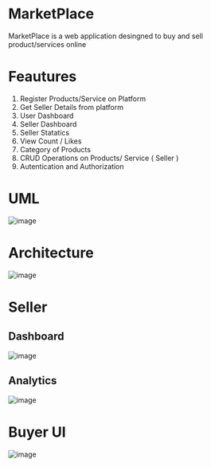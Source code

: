 # MarketPlace
MarketPlace is a web application desingned to buy and sell product/services online

# Feautures
1. Register Products/Service on Platform
2. Get Seller Details from platform
3. User Dashboard
4. Seller Dashboard
5. Seller Statatics
6. View Count / Likes
7. Category of Products
8. CRUD Operations on Products/ Service ( Seller )
9. Autentication and Authorization

# UML
![image](https://github.com/pavanvattikala/MarketPlace/assets/88368215/0f2d8883-d64d-4ece-8daa-f4817edb4653)


# Architecture 
![image](https://github.com/pavanvattikala/MarketPlace/assets/88368215/e8bcf6da-ee32-45a4-913c-d5e08bcff85a)


# Seller 
## Dashboard
![image](https://github.com/pavanvattikala/MarketPlace/assets/88368215/494d5437-5ec8-4fe4-af87-5889d1d277b2)

## Analytics
![image](https://github.com/pavanvattikala/MarketPlace/assets/88368215/216f6147-bb06-44d8-825e-049bd98f4317)

# Buyer UI
![image](https://github.com/pavanvattikala/MarketPlace/assets/88368215/69889f58-d282-4a34-8588-fe1e17d06323)




